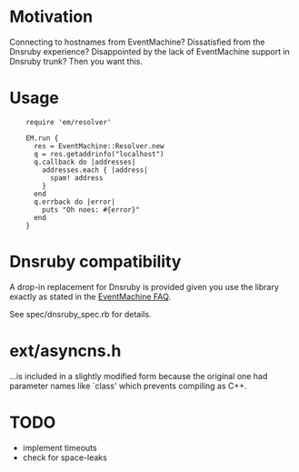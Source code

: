 Motivation
==========

Connecting to hostnames from EventMachine?  Dissatisfied from the
Dnsruby experience?  Disappointed by the lack of EventMachine support
in Dnsruby trunk?  Then you want this.


Usage
=====

        require 'em/resolver'
        
        EM.run {
          res = EventMachine::Resolver.new
          q = res.getaddrinfo("localhost")
          q.callback do |addresses|
            addresses.each { |address|
              spam! address
            }
          end
          q.errback do |error|
            puts "Oh noes: #{error}"
          end
        }


Dnsruby compatibility
=====================

A drop-in replacement for Dnsruby is provided given you use the
library exactly as stated in the [EventMachine FAQ](http://rubyeventmachine.com/wiki/FAQ#DoesEMblockonDNSresolutionsi.e.ifyoustartaconnectiontotakes_ages.comwillittemporarilyblocktheotherprocesseswhileitworks).

See spec/dnsruby_spec.rb for details.


ext/asyncns.h
=========

...is included in a slightly modified form because the original one
had parameter names like `class' which prevents compiling as C++.


TODO
====

- implement timeouts
- check for space-leaks
